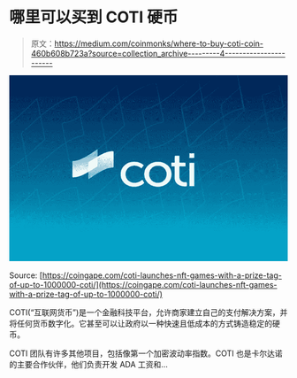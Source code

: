 # 哪里可以买到 COTI 硬币

> 原文：<https://medium.com/coinmonks/where-to-buy-coti-coin-460b608b723a?source=collection_archive---------4----------------------->

![](img/5f088da3548748e5fd6fdfeb661f347e.png)

Source: [https://coingape.com/coti-launches-nft-games-with-a-prize-tag-of-up-to-1000000-coti/](https://coingape.com/coti-launches-nft-games-with-a-prize-tag-of-up-to-1000000-coti/)

COTI(“互联网货币”)是一个金融科技平台，允许商家建立自己的支付解决方案，并将任何货币数字化。它甚至可以让政府以一种快速且低成本的方式铸造稳定的硬币。

COTI 团队有许多其他项目，包括像第一个加密波动率指数。COTI 也是卡尔达诺的主要合作伙伴，他们负责开发 ADA 工资和…